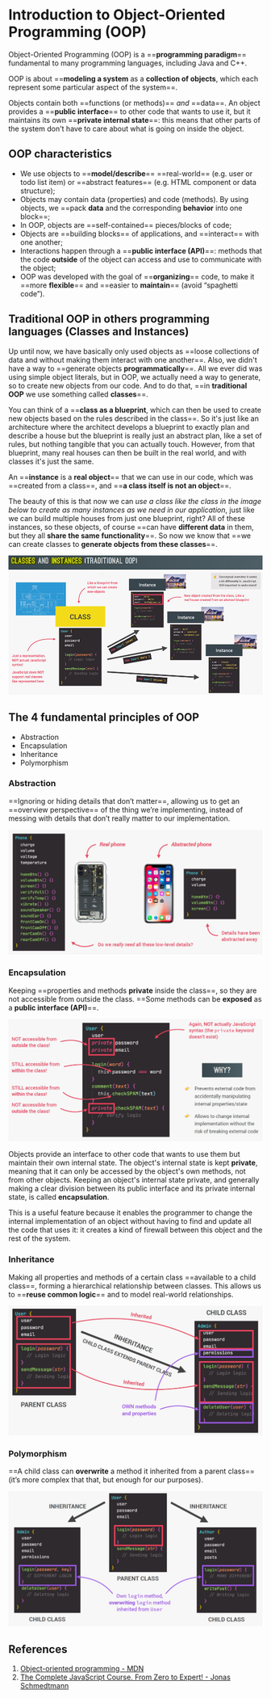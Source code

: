 # Introduction to Object-Oriented Programming (OOP)

Object-Oriented Programming (OOP) is a ==**programming paradigm**== fundamental to many programming languages, including Java and C++.

OOP is about ==**modeling a system** as a **collection of objects**, which each represent some particular aspect of the system==. 

Objects contain both ==functions (or methods)== _and_ ==data==. An object provides a ==**public interface**== to other code that wants to use it, but it maintains its own ==**private internal state**==: this means that other parts of the system don't have to care about what is going on inside the object.

## OOP characteristics

- We use objects to ==**model/describe**== ==real-world== (e.g. user or todo list item) or ==abstract features== (e.g. HTML component or data structure);
- Objects may contain data (properties) and code (methods). By using objects, we ==pack **data** and the corresponding **behavior** into one block==;
- In OOP, objects are ==self-contained== pieces/blocks of code;
- Objects are ==building blocks== of applications, and ==interact== with one another;
- Interactions happen through a ==**public interface (API)**==: methods that the code **outside** of the object can access and use to communicate with the object;
- OOP was developed with the goal of ==**organizing**== code, to make it ==more **flexible**== and ==easier to **maintain**== (avoid “spaghetti code”).

## Traditional OOP in others programming languages (Classes and Instances)

Up until now, we have basically only used objects as ==loose collections of data and without making them interact with one another==. Also, we didn't have a way to ==generate objects **programmatically**==. All we ever did was using simple object literals, but in OOP, we actually need a way to generate, so to create new objects from our code. And to do that, ==in **traditional OOP** we use something called **classes**==.

You can think of a ==**class as a blueprint**, which can then be used to create new objects based on the rules described in the class==. So it's just like an architecture where the architect develops a blueprint to exactly plan and describe a house but the blueprint is really just an abstract plan, like a set of rules, but nothing tangible that you can actually touch. However, from that blueprint, many real houses can then be built in the real world, and with classes it's just the same.

An ==**instance** is a **real object**== that we can use in our code, which was ==created from a class==, and ==**a class itself is not an object**==.

The beauty of this is that now we can _use a class like the class in the image below to create as many instances as we need in our application_, just like we can build multiple houses from just one blueprint, right? All of these instances, so these objects, of course ==can have **different data** in them, but they all **share the same functionality**==. So now we know that ==we can create classes to **generate objects from these classes**==.

![oop-traditional](../../img/oop_traditional-oop.jpg)

## The 4 fundamental principles of OOP

- Abstraction
- Encapsulation
- Inheritance
- Polymorphism

### Abstraction

==Ignoring or hiding details that don’t matter==, allowing us to get an ==overview perspective== of the thing we’re implementing, instead of messing with details that don’t really matter to our implementation.

![abstraction](../../img/oop_abstraction.jpg)

### Encapsulation

Keeping ==properties and methods **private** inside the class==, so they are not accessible from outside the class. ==Some methods can be **exposed** as a **public interface (API)**==.

![encapsulation](../../img/oop_encapsulation.jpg)

Objects provide an interface to other code that wants to use them but maintain their own internal state. The object's internal state is kept **private**, meaning that it can only be accessed by the object's own methods, not from other objects. Keeping an object's internal state private, and generally making a clear division between its public interface and its private internal state, is called **encapsulation**.

This is a useful feature because it enables the programmer to change the internal implementation of an object without having to find and update all the code that uses it: it creates a kind of firewall between this object and the rest of the system.

### Inheritance

Making all properties and methods of a certain class ==available to a child class==, forming a hierarchical relationship between classes. This allows us to ==**reuse common logic**== and to model real-world relationships.

![inheritance](../../img/oop_inheritance.jpg)

### Polymorphism

==A child class can **overwrite** a method it inherited from a parent class== (it’s more complex that that, but enough for our purposes).

![polymorphism](../../img/oop_polymorphism.jpg)

## References

1. [Object-oriented programming - MDN](https://developer.mozilla.org/en-US/docs/Learn/JavaScript/Objects/Object-oriented_programming)
2. [The Complete JavaScript Course. From Zero to Expert! - Jonas Schmedtmann](https://www.udemy.com/course/the-complete-javascript-course/?utm_source=adwords&utm_medium=udemyads&utm_campaign=JavaScript_v.PROF_la.EN_cc.ROWMTA-B_ti.6368&utm_content=deal4584&utm_term=_._ag_130756014153_._ad_558386196906_._kw__._de_c_._dm__._pl__._ti_dsa-774930039569_._li_1011789_._pd__._&matchtype=&gclid=CjwKCAjwiuuRBhBvEiwAFXKaNCuaAhZ8UB5kIldtb76eeAyfM0SUKeceBq3FKF24pNxDVe-_g0-DPxoCnWwQAvD_BwE)
